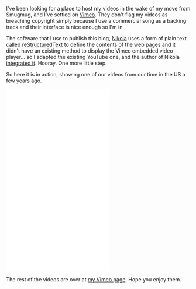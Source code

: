 <!--
.. title: Videos on Vimeo
.. slug: videos-on-Vimeo
.. date: 2013/01/31 05:09:26
.. spellcheck_exceptions: Smugmug,Vimeo,YouTube,blog,reStructuredText
.. tags: Photography
.. link: 
.. description: 
-->


I've been looking for a place to host my videos in the wake of my move from Smugmug, and I've settled on [Vimeo](https://vimeo.com/edwinsteele/videos). They don't flag my videos as breaching copyright simply because I use a commercial song as a backing track and their interface is nice enough so I'm in.

The software that I use to publish this blog, [Nikola](http://getnikola.com) uses a form of plain text called [reStructuredText](http://en.wikipedia.org/wiki/ReStructuredText) to define the contents of the web pages and it didn't have an existing method to display the Vimeo embedded video player... so I adapted the existing YouTube one, and the author of Nikola [integrated it](https://github.com/getnikola/nikola/pull/253). Hooray. One more little step.

So here it is in action, showing one of our videos from our time in the US a few years ago.
<iframe src="//player.vimeo.com/video/58466321" width="281" height="500" frameborder="0" webkitallowfullscreen="webkitAllowFullScreen" mozallowfullscreen="mozallowfullscreen" allowfullscreen="allowFullScreen"></iframe>

The rest of the videos are over at [my Vimeo page](https://vimeo.com/edwinsteele/videos). Hope you enjoy them.

